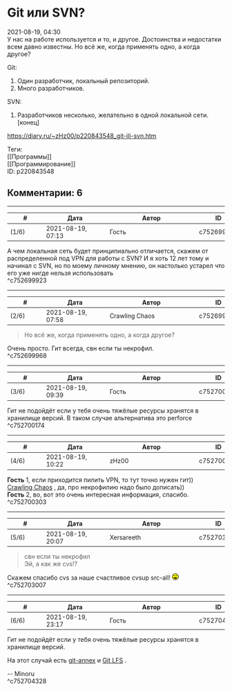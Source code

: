 Git или SVN?
============

  
2021-08-19, 04:30  
 У нас на работе используется и то, и другое. Достоинства и недостатки всем давно известны. Но всё же, когда применять одно, а когда другое?   
   
 Git:   
 1. Один разработчик, локальный репозиторий.   
 2. Много разработчиков.   
   
 SVN:   
 1. Разработчиков несколько, желательно в одной локальной сети.   
 [конец]   
  
<https://diary.ru/~zHz00/p220843548_git-ili-svn.htm>  
  
Теги:  
[[Программы]]  
[[Программирование]]  
ID: p220843548  


Комментарии: 6
--------------

  


---



|         #         |              Дата              |                     Автор                     |           ID           |
| --- | --- | --- | --- |
| (1/6) | 2021-08-19, 07:13 | Гость | c752699923 |

  
 А чем локальная сеть будет принципиально отличается, скажем от распределенной под VPN для работы с SVN? И я хоть 12 лет тому и начинал с SVN, но по моему личному мнению, он настолько устарел что его уже нигде нельзя использовать   
 ^c752699923

---



|         #         |              Дата              |                     Автор                     |           ID           |
| --- | --- | --- | --- |
| (2/6) | 2021-08-19, 07:58 | Crawling Chaos | c752699968 |

  
 >Но всё же, когда применять одно, а когда другое?   
   
 Очень просто. Гит всегда, свн если ты некрофил.   
 ^c752699968

---



|         #         |              Дата              |                     Автор                     |           ID           |
| --- | --- | --- | --- |
| (3/6) | 2021-08-19, 09:39 | Гость | c752700174 |

  
 Гит не подойдёт если у тебя очень тяжёлые ресурсы хранятся в хранилище версий. В таком случае альтернатива это perforce   
 ^c752700174

---



|         #         |              Дата              |                     Автор                     |           ID           |
| --- | --- | --- | --- |
| (4/6) | 2021-08-19, 10:22 | zHz00 | c752700303 |

  
  **Гость**  1, если приходится пилить VPN, то тут точно нужен гит))   
  [Crawling Chaos](https://degozaru.diary.ru "Фундаментальная ошибка атрибуции")  , да, про некрофилию надо было дописать))   
  **Гость**  2, во, вот это очень интересная информация, спасибо.   
 ^c752700303

---



|         #         |              Дата              |                     Автор                     |           ID           |
| --- | --- | --- | --- |
| (5/6) | 2021-08-19, 20:07 | Xersareeth | c752703007 |

  
 > свн если ты некрофил   
 Эй, а как же cvs!?   
   
 Скажем спасибо cvs за наше счастливое cvsup src-all! ![:laugh:](pics/1126.gif)   
 ^c752703007

---



|         #         |              Дата              |                     Автор                     |           ID           |
| --- | --- | --- | --- |
| (6/6) | 2021-08-19, 23:17 | Гость | c752704328 |

  
  Гит не подойдёт если у тебя очень тяжёлые ресурсы хранятся в хранилище версий.    
   
 На этот случай есть  [git-annex](https://git-annex.branchable.com/)  и  [Git LFS](https://git-lfs.github.com/)  .   
   
 -- Minoru   
 ^c752704328
